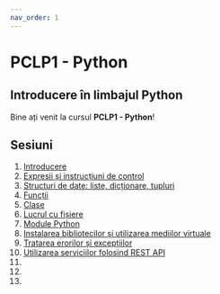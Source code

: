 ```yaml
---
nav_order: 1
---
```

# PCLP1 - Python

## Introducere în limbajul Python

Bine ați venit la cursul **PCLP1 - Python**!

## Sesiuni

1. [Introducere](./intro/intro.md)
1. [Expresii și instrucțiuni de control](./02-expressions/00-index.md)
1. [Structuri de date: liste, dicționare, tupluri](./data-structures/data-structures.md)
1. [Funcții](./functions/intro.md)
1. [Clase](./ranges/ranges.md)
1. [Lucrul cu fișiere](./c_cpp_interop/intro.md)
1. [Module Python](./structs-classes/asc.md)
1. [Instalarea bibliotecilor și utilizarea mediilor virtuale](./advanced-meta/advanced-meta.md)
1. [Tratarea erorilor și excepțiilor](./advanced-meta/advanced-meta.md)
1. [Utilizarea serviciilor folosind REST API](./advanced-meta/advanced-meta.md)
1. [](./advanced-meta/advanced-meta.md)
1. [](./advanced-meta/advanced-meta.md)
1. [](./advanced-meta/advanced-meta.md)
